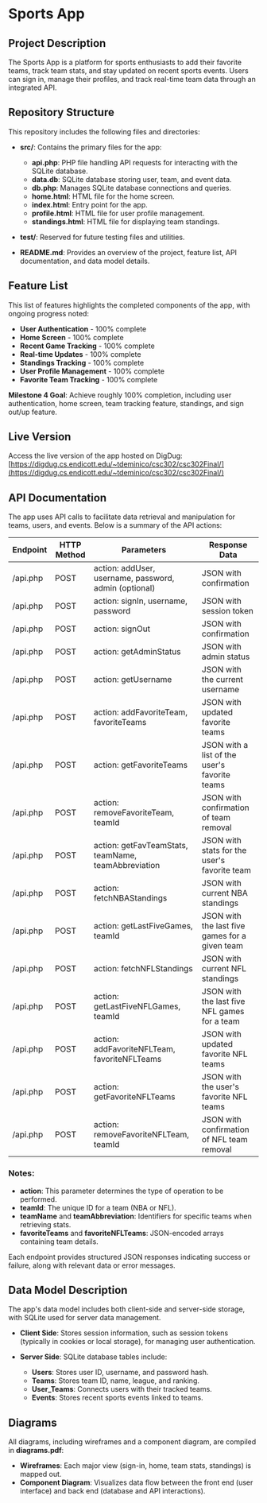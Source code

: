 # Sports App

## Project Description
The Sports App is a platform for sports enthusiasts to add their favorite teams, track team stats, and stay updated on recent sports events. Users can sign in, manage their profiles, and track real-time team data through an integrated API.

## Repository Structure
This repository includes the following files and directories:

- **src/**: Contains the primary files for the app:
  - **api.php**: PHP file handling API requests for interacting with the SQLite database.
  - **data.db**: SQLite database storing user, team, and event data.
  - **db.php**: Manages SQLite database connections and queries.
  - **home.html**: HTML file for the home screen.
  - **index.html**: Entry point for the app.
  - **profile.html**: HTML file for user profile management.
  - **standings.html**: HTML file for displaying team standings.
  
- **test/**: Reserved for future testing files and utilities.

- **README.md**: Provides an overview of the project, feature list, API documentation, and data model details.

## Feature List
This list of features highlights the completed components of the app, with ongoing progress noted:

- **User Authentication** - 100% complete
- **Home Screen** - 100% complete
- **Recent Game Tracking** - 100% complete
- **Real-time Updates** - 100% complete
- **Standings Tracking** - 100% complete
- **User Profile Management** - 100% complete
- **Favorite Team Tracking** - 100% complete

**Milestone 4 Goal**: Achieve roughly 100% completion, including user authentication, home screen, team tracking feature, standings, and sign out/up feature.

## Live Version
Access the live version of the app hosted on DigDug:  
[https://digdug.cs.endicott.edu/~tdeminico/csc302/csc302Final/](https://digdug.cs.endicott.edu/~tdeminico/csc302/csc302Final/)

## API Documentation
The app uses API calls to facilitate data retrieval and manipulation for teams, users, and events. Below is a summary of the API actions:

| Endpoint                      | HTTP Method | Parameters                                | Response Data                                      |
|-------------------------------|-------------|------------------------------------------|--------------------------------------------------|
| /api.php                      | POST        | action: addUser, username, password, admin (optional) | JSON with confirmation                           |
| /api.php                      | POST        | action: signIn, username, password       | JSON with session token                          |
| /api.php                      | POST        | action: signOut                          | JSON with confirmation                           |
| /api.php                      | POST        | action: getAdminStatus                   | JSON with admin status                           |
| /api.php                      | POST        | action: getUsername                      | JSON with the current username                  |
| /api.php                      | POST        | action: addFavoriteTeam, favoriteTeams   | JSON with updated favorite teams                |
| /api.php                      | POST        | action: getFavoriteTeams                 | JSON with a list of the user's favorite teams    |
| /api.php                      | POST        | action: removeFavoriteTeam, teamId       | JSON with confirmation of team removal          |
| /api.php                      | POST        | action: getFavTeamStats, teamName, teamAbbreviation | JSON with stats for the user's favorite team    |
| /api.php                      | POST        | action: fetchNBAStandings                | JSON with current NBA standings                 |
| /api.php                      | POST        | action: getLastFiveGames, teamId         | JSON with the last five games for a given team  |
| /api.php                      | POST        | action: fetchNFLStandings                | JSON with current NFL standings                 |
| /api.php                      | POST        | action: getLastFiveNFLGames, teamId      | JSON with the last five NFL games for a team    |
| /api.php                      | POST        | action: addFavoriteNFLTeam, favoriteNFLTeams | JSON with updated favorite NFL teams          |
| /api.php                      | POST        | action: getFavoriteNFLTeams              | JSON with the user's favorite NFL teams         |
| /api.php                      | POST        | action: removeFavoriteNFLTeam, teamId    | JSON with confirmation of NFL team removal      |

### Notes:
- **action**: This parameter determines the type of operation to be performed.
- **teamId**: The unique ID for a team (NBA or NFL).
- **teamName** and **teamAbbreviation**: Identifiers for specific teams when retrieving stats.
- **favoriteTeams** and **favoriteNFLTeams**: JSON-encoded arrays containing team details.

Each endpoint provides structured JSON responses indicating success or failure, along with relevant data or error messages.


## Data Model Description
The app's data model includes both client-side and server-side storage, with SQLite used for server data management.

- **Client Side**: Stores session information, such as session tokens (typically in cookies or local storage), for managing user authentication.
  
- **Server Side**: SQLite database tables include:
  - **Users**: Stores user ID, username, and password hash.
  - **Teams**: Stores team ID, name, league, and ranking.
  - **User_Teams**: Connects users with their tracked teams.
  - **Events**: Stores recent sports events linked to teams.

## Diagrams
All diagrams, including wireframes and a component diagram, are compiled in **diagrams.pdf**:
- **Wireframes**: Each major view (sign-in, home, team stats, standings) is mapped out.
- **Component Diagram**: Visualizes data flow between the front end (user interface) and back end (database and API interactions).
